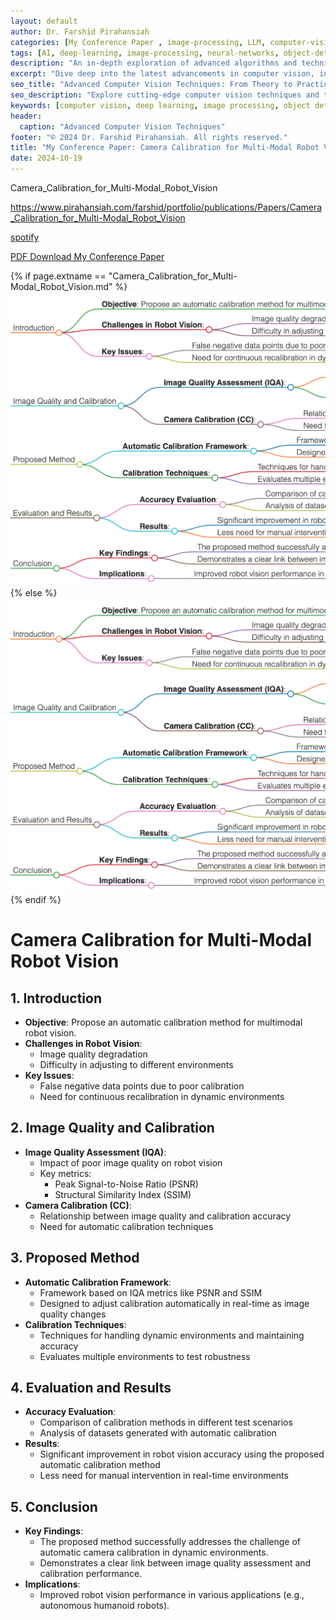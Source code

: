 ```yaml
---
layout: default
author: Dr. Farshid Pirahansiah
categories: [My Conference Paper , image-processing, LLM, computer-vision, ML, DL, AWS, IoT, Robotics, Adaptive Image Thresholding]
tags: [AI, deep-learning, image-processing, neural-networks, object-detection, ML, DL, AWS, IoT, Robotics, Adaptive Image Thresholding]
description: "An in-depth exploration of advanced algorithms and techniques in computer vision, , ML, DL, AWS, IoT, Robotics, Adaptive Image Thresholding, including real-time processing and AI integration."
excerpt: "Dive deep into the latest advancements in computer vision, including deep learning methodologies,, ML, DL, AWS, IoT, Robotics, Adaptive Image Thresholding,  real-time image processing, and their applications in modern technology."
seo_title: "Advanced Computer Vision Techniques: From Theory to Practice, , ML, DL, AWS, IoT, Robotics, Adaptive Image Thresholding"
seo_description: "Explore cutting-edge computer vision techniques and their applications in modern technology, including deep learning and real-time processing., ML, DL, AWS, IoT, Robotics, Adaptive Image Thresholding"
keywords: [computer vision, deep learning, image processing, object detection, neural networks, AI, ML, DL, AWS, IoT, Robotics, Adaptive Image Thresholding]
header:
  caption: "Advanced Computer Vision Techniques"
footer: "© 2024 Dr. Farshid Pirahansiah. All rights reserved."
title: "My Conference Paper: Camera Calibration for Multi-Modal Robot Vision"
date: 2024-10-19
---
```


Camera_Calibration_for_Multi-Modal_Robot_Vision



https://www.pirahansiah.com/farshid/portfolio/publications/Papers/Camera_Calibration_for_Multi-Modal_Robot_Vision


[spotify](https://podcasters.spotify.com/pod/show/pirahansiah/episodes/My-Conference-Paper-Camera-Calibration-for-Multi-Modal-Robot-Vision-e2ps1fn )

[PDF Download My Conference Paper](https://ieeexplore.ieee.org/document/7360336 )


{% if page.extname == "Camera_Calibration_for_Multi-Modal_Robot_Vision.md" %}
  ![My Conference Paper  Camera Calibration for Multi-Modal Robot Vision ](/farshid/portfolio/publications/Papers/Camera_Calibration_for_Multi-Modal_Robot_Vision.png)
{% else %}
  <img src="/farshid/portfolio/publications/Papers/Camera_Calibration_for_Multi-Modal_Robot_Vision.png" alt="My Conference Paper: Camera Calibration for Multi-Modal Robot Vision "  style="max-width: 100%; height: auto;">
{% endif %}


# Camera Calibration for Multi-Modal Robot Vision

## 1. Introduction
   - **Objective**: Propose an automatic calibration method for multimodal robot vision.
   - **Challenges in Robot Vision**:
     - Image quality degradation
     - Difficulty in adjusting to different environments
   - **Key Issues**:
     - False negative data points due to poor calibration
     - Need for continuous recalibration in dynamic environments

## 2. Image Quality and Calibration
   - **Image Quality Assessment (IQA)**:
     - Impact of poor image quality on robot vision
     - Key metrics:
       - Peak Signal-to-Noise Ratio (PSNR)
       - Structural Similarity Index (SSIM)
   - **Camera Calibration (CC)**:
     - Relationship between image quality and calibration accuracy
     - Need for automatic calibration techniques

## 3. Proposed Method
   - **Automatic Calibration Framework**:
     - Framework based on IQA metrics like PSNR and SSIM
     - Designed to adjust calibration automatically in real-time as image quality changes
   - **Calibration Techniques**:
     - Techniques for handling dynamic environments and maintaining accuracy
     - Evaluates multiple environments to test robustness

## 4. Evaluation and Results
   - **Accuracy Evaluation**:
     - Comparison of calibration methods in different test scenarios
     - Analysis of datasets generated with automatic calibration
   - **Results**:
     - Significant improvement in robot vision accuracy using the proposed automatic calibration method
     - Less need for manual intervention in real-time environments

## 5. Conclusion
   - **Key Findings**:
     - The proposed method successfully addresses the challenge of automatic camera calibration in dynamic environments.
     - Demonstrates a clear link between image quality assessment and calibration performance.
   - **Implications**:
     - Improved robot vision performance in various applications (e.g., autonomous humanoid robots).
